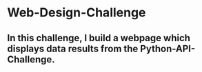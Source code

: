 # Web-Design-Challenge

## In this challenge, I build a webpage which displays data results from the Python-API-Challenge.
